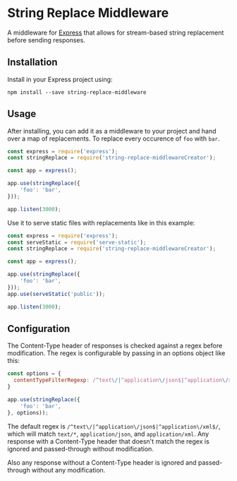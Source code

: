 # String Replace Middleware

A middleware for [Express](http://expressjs.com/) that allows for stream-based string replacement before sending responses.

## Installation

Install in your Express project using:

```
npm install --save string-replace-middleware
```

## Usage

After installing, you can add it as a middleware to your project and hand over a map of replacements. To replace every occurence of `foo` with `bar`.

```javascript
const express = require('express');
const stringReplace = require('string-replace-middlewareCreator');

const app = express();

app.use(stringReplace({
    'foo': 'bar',
}));

app.listen(3000);
```

Use it to serve static files with replacements like in this example:

```javascript
const express = require('express');
const serveStatic = require('serve-static');
const stringReplace = require('string-replace-middlewareCreator');

const app = express();

app.use(stringReplace({
    'foo': 'bar',
}));
app.use(serveStatic('public'));

app.listen(3000);
```

## Configuration

The Content-Type header of responses is checked against a regex before modification. The regex is configurable by passing in
an options object like this:

```javascript
const options = {
  contentTypeFilterRegexp: /^text\/|^application\/json$|^application\/xml$/,
}

app.use(stringReplace({
    'foo': 'bar',
}, options));
```

The default regex is `/^text\/|^application\/json$|^application\/xml$/`, which will match `text/*`, `application/json`, and `application/xml`. Any response with a Content-Type header that doesn't match the regex is ignored and passed-through without modification. 

Also any response without a Content-Type header is ignored and passed-through without any modification.